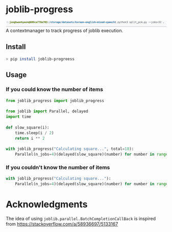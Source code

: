 # joblib-progress
![joblib-progress](assets/joblib-progress.gif)
A contextmanager to track progress of joblib execution.


## Install
```bash
> pip install joblib-progreess
```

## Usage
### If you could know the number of items
```python
from joblib_progress import joblib_progress

from joblib import Parallel, delayed
import time

def slow_square(i):
    time.sleep(i / 2)
    return i ** 2

with joblib_progress("Calculating square...", total=10):
    Parallel(n_jobs=4)(delayed(slow_square)(number) for number in range(10))
```

### If you couldn't know the number of items
```python
with joblib_progress("Calculating square..."):
    Parallel(n_jobs=4)(delayed(slow_square)(number) for number in range(10))
```

# Acknowledgments
The idea of using `joblib.parallel.BatchCompletionCallBack` is inspired from https://stackoverflow.com/a/58936697/5133167